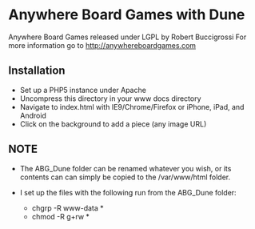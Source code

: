 Anywhere Board Games with Dune
==============================

Anywhere Board Games released under LGPL by Robert Buccigrossi
For more information go to http://anywhereboardgames.com


Installation
------------

 - Set up a PHP5 instance under Apache
 - Uncompress this directory in your www docs directory
 - Navigate to index.html with IE9/Chrome/Firefox or iPhone, iPad, and Android
 - Click on the background to add a piece (any image URL)

NOTE
----

 - The ABG_Dune folder can be renamed whatever you wish, or its contents can
   can simply be copied to the /var/www/html folder.

 - I set up the files with the following run from the ABG_Dune folder:

    - chgrp -R www-data *
    - chmod -R g+rw *


